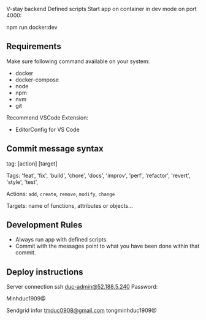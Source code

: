 V-stay backend
Defined scripts
Start app on container in dev mode on port 4000:

npm run docker:dev

## Requirements

Make sure following command available on your system:

- docker
- docker-compose
- node
- npm
- nvm
- git

Recommend VSCode Extension:

- EditorConfig for VS Code

## Commit message syntax

tag: [action] [target]


Tags:
'feat',
'fix',
'build',
'chore',
'docs',
'improv',
'perf',
'refactor',
'revert',
'style',
'test',

Actions: `add`, `create`, `remove`, `modify`, `change`

Targets: name of functions, attributes or objects...

## Development Rules

- Always run app with defined scripts.
- Commit with the messages point to what you have been done within that commit.

## Deploy instructions
Server connection
ssh duc-admin@52.188.5.240
Password:

Minhduc1909@

Sendgrid infor
tmduc0908@gmail.com
tongminhduc1909@
